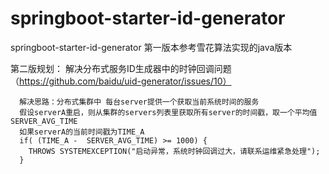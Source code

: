 # springboot-starter-id-generator
springboot-starter-id-generator
第一版本参考雪花算法实现的java版本

第二版规划：
      解决分布式服务ID生成器中的时钟回调问题（https://github.com/baidu/uid-generator/issues/10）
      
      解决思路：分布式集群中 每台server提供一个获取当前系统时间的服务
      假设serverA重启，则从集群的servers列表里获取所有server的时间戳，取一个平均值SERVER_AVG_TIME
      如果serverA的当前时间戳为TIME_A  
      if( (TIME_A -  SERVER_AVG_TIME) >= 1000) {
        THROWS SYSTEMEXCEPTION("启动异常，系统时钟回调过大，请联系运维紧急处理");
      }
      

